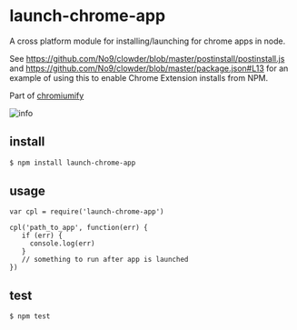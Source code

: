 # launch-chrome-app
A cross platform module for installing/launching for chrome apps in node.

See https://github.com/No9/clowder/blob/master/postinstall/postinstall.js and 
https://github.com/No9/clowder/blob/master/package.json#L13 for an example of using this to enable Chrome Extension installs from NPM.

Part of [chromiumify](https://github.com/chromiumify "chromiumify")

![info](https://nodei.co/npm/launch-chrome-app.png)
## install

```sh
$ npm install launch-chrome-app
```

## usage 

```
var cpl = require('launch-chrome-app')

cpl('path_to_app', function(err) { 
   if (err) {
     console.log(err)
   }
   // something to run after app is launched
})
```

## test

```sh
$ npm test
```
